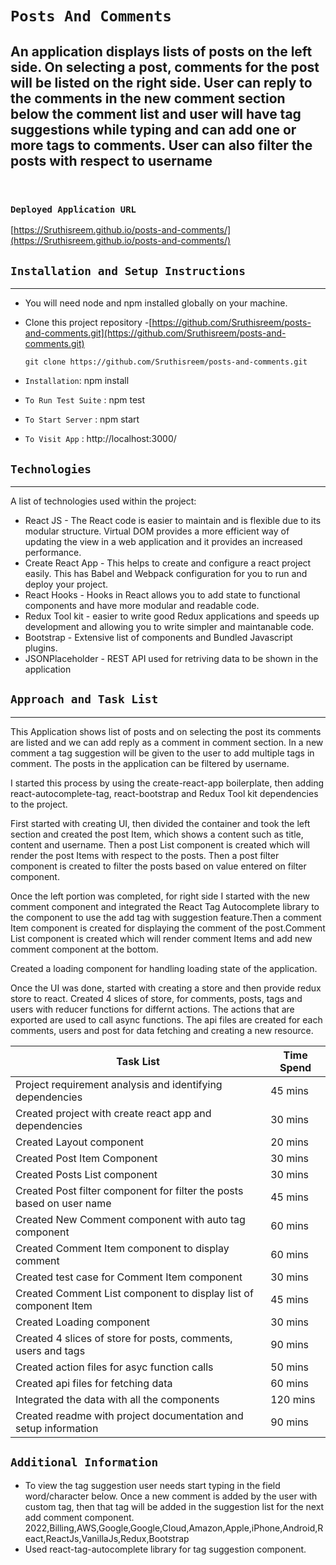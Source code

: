 # `Posts And Comments`

## An application displays lists of posts on the left side. On selecting a post, comments for the post will be listed on the right side. User can reply to the comments in the new comment section below the comment list and user will have tag suggestions while typing and can add one or more tags to comments. User can also filter the posts with respect to username

<br>

### `Deployed Application URL`

[https://Sruthisreem.github.io/posts-and-comments/](https://Sruthisreem.github.io/posts-and-comments/)

## `Installation and Setup Instructions`

---

- You will need node and npm installed globally on your machine.

- Clone this project repository -[https://github.com/Sruthisreem/posts-and-comments.git](https://github.com/Sruthisreem/posts-and-comments.git)

  ```
  git clone https://github.com/Sruthisreem/posts-and-comments.git
  ```

- `Installation`: npm install

- `To Run Test Suite` : npm test

- `To Start Server` : npm start

- `To Visit App` : http://localhost:3000/

## `Technologies`

---

A list of technologies used within the project:

- React JS - The React code is easier to maintain and is flexible due to its modular structure. Virtual DOM provides a more efficient way of updating the view in a web application and it provides an increased performance.
- Create React App - This helps to create and configure a react project easily. This has Babel and Webpack configuration for you to run and deploy your project.
- React Hooks - Hooks in React allows you to add state to functional components and have more modular and readable code.
- Redux Tool kit - easier to write good Redux applications and speeds up development and allowing you to write simpler and maintanable code.
- Bootstrap - Extensive list of components and Bundled Javascript plugins.
- JSONPlaceholder - REST API used for retriving data to be shown in the application

## `Approach and Task List`

---

This Application shows list of posts and on selecting the post its comments are listed and we can add reply as a comment in comment section. In a new comment a tag suggestion will be given to the user to add multiple tags in comment. The posts in the application can be filtered by username.

I started this process by using the create-react-app boilerplate, then adding react-autocomplete-tag, react-bootstrap and Redux Tool kit dependencies to the project.

First started with creating UI, then divided the container and took the left section and created the post Item, which shows a content such as title, content and username. Then a post List component is created which will render the post Items with respect to the posts. Then a post filter component is created to filter the posts based on value entered on filter component.

Once the left portion was completed, for right side I started with the new comment component and integrated the React Tag Autocomplete library to the component to use the add tag with suggestion feature.Then a comment Item component is created for displaying the comment of the post.Comment List component is created which will render comment Items and add new comment component at the bottom.

Created a loading component for handling loading state of the application.

Once the UI was done, started with creating a store and then provide redux store to react. Created 4 slices of store, for comments, posts, tags and users with reducer functions for differnt actions. The actions that are exported are used to call async functions.
The api files are created for each comments, users and post for data fetching and creating a new resource.

| Task List                                                             | Time Spend |
| --------------------------------------------------------------------- | ---------- |
| Project requirement analysis and identifying dependencies             | 45 mins    |
| Created project with create react app and dependencies                | 30 mins    |
| Created Layout component                                              | 20 mins    |
| Created Post Item Component                                           | 30 mins    |
| Created Posts List component                                          | 30 mins    |
| Created Post filter component for filter the posts based on user name | 45 mins    |
| Created New Comment component with auto tag component                 | 60 mins    |
| Created Comment Item component to display comment                     | 60 mins    |
| Created test case for Comment Item component                          | 30 mins    |
| Created Comment List component to display list of component Item      | 45 mins    |
| Created Loading component                                             | 30 mins    |
| Created 4 slices of store for posts, comments, users and tags         | 90 mins    |
| Created action files for asyc function calls                          | 50 mins    |
| Created api files for fetching data                                   | 60 mins    |
| Integrated the data with all the components                           | 120 mins   |
| Created readme with project documentation and setup information       | 90 mins    |

## `Additional Information`

- To view the tag suggestion user needs start typing in the field word/character below. Once a new comment is added by the user with custom tag, then that tag will be added in the suggestion list for the next add comment component.\
  2022,Billing,AWS,Google,Google,Cloud,Amazon,Apple,iPhone,Android,React,ReactJs,VanillaJs,Redux,Bootstrap
- Used react-tag-autocomplete library for tag suggestion component.
